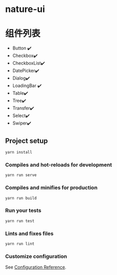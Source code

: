 # nature-ui

# 组件列表
- Button ✔️
- Checkbox️️✔️
- CheckboxList✔️
- DatePicker✔️
- Dialog✔️
- LoadingBar ✔️
- Table✔️
- Tree✔️
- Transfer✔️
- Select✔️
- Swiper✔️


## Project setup
```
yarn install
```

### Compiles and hot-reloads for development
```
yarn run serve
```

### Compiles and minifies for production
```
yarn run build
```

### Run your tests
```
yarn run test
```

### Lints and fixes files
```
yarn run lint
```

### Customize configuration
See [Configuration Reference](https://cli.vuejs.org/config/).
